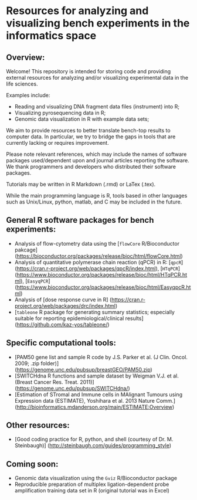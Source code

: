 # Resources for analyzing and visualizing bench experiments in the informatics space

## Overview:

Welcome! This repository is intended for storing code and providing external resources for analyzing and/or visualizing experimental data in the life sciences.

Examples include:

* Reading and visualizing DNA fragment data files (instrument) into R;
* Visualizing pyrosequencing data in R;
* Genomic data visualization in R with example data sets;

We aim to provide resources to better translate bench-top results to computer data. In particular, we try to bridge the gaps in tools that are currently lacking or requires improvement.

Please note relevant references, which may include the names of software packages used/dependent upon and journal articles reporting the software. We thank programmers and developers who distributed their software packages.

Tutorials may be written in R Markdown (.rmd) or LaTex (.tex).

While the main programming language is R, tools based in other languages such as Unix/Linux, python, matlab, and C may be included in the future.

## General R software packages for bench experiments:

* Analysis of flow-cytometry data using the [`flowCore` R/Bioconductor pakcage] (https://bioconductor.org/packages/release/bioc/html/flowCore.html)
* Analysis of quantitative polymerase chain reaction (qPCR) in R: [`qpcR`] (https://cran.r-project.org/web/packages/qpcR/index.html), [`HTqPCR`] (https://www.bioconductor.org/packages/release/bioc/html/HTqPCR.html), [`EasyqPCR`] (https://www.bioconductor.org/packages/release/bioc/html/EasyqpcR.html)
* Analysis of [dose response curve in R] (https://cran.r-project.org/web/packages/drc/index.html)
* [`tableone` R package for generating summary statistics; especially suitable for reporting epidemiological/clinical results] (https://github.com/kaz-yos/tableone/)

## Specific computational tools:

* [PAM50 gene list and sample R code by J.S. Parker et al. (J Clin. Oncol. 2009; .zip folder)] (https://genome.unc.edu/pubsup/breastGEO/PAM50.zip)
* [SWITCHdna R functions and sample dataset by Weigman V.J. et al. (Breast Cancer Res. Treat. 2011)] (https://genome.unc.edu/pubsup/SWITCHdna/)
* [Estimation of STromal and Immune cells in MAlignant Tumours using Expression data (ESTIMATE), Yoshihara et al. 2013 Nature Comm.]  (http://bioinformatics.mdanderson.org/main/ESTIMATE:Overview)

## Other resources:

* [Good coding practice for R, python, and shell (courtesy of Dr. M. Steinbaugh)] (http://steinbaugh.com/guides/programming_style)

## Coming soon:

* Genomic data visualization using the `Gviz` R/Bioconductor package
* Reproducible preparation of multiplex ligation-dependent probe amplification training data set in R (original tutorial was in Excel)
